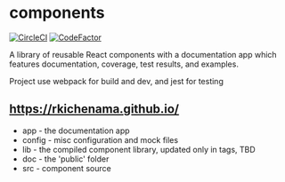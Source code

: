 # components
[![CircleCI](https://circleci.com/gh/rkichenama/components/tree/develop.svg?style=svg)](https://circleci.com/gh/rkichenama/components/tree/develop)
[![CodeFactor](https://www.codefactor.io/repository/github/rkichenama/components/badge)](https://www.codefactor.io/repository/github/rkichenama/components)

A library of reusable React components with a documentation app which features documentation, coverage, test results, and examples.

Project use webpack for build and dev, and jest for testing

## https://rkichenama.github.io/
* app - the documentation app
* config - misc configuration and mock files
* lib - the compiled component library, updated only in tags, TBD
* doc - the 'public' folder
* src - component source
